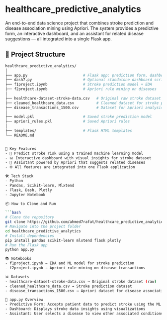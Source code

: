 # healthcare_predictive_analytics
An end-to-end data science project that combines stroke prediction and disease association mining using Apriori.
The system provides a predictive form, an interactive dashboard, and an assistant for related disease suggestions — all integrated into a single Flask app.

## 📁 Project Structure  

```bash
healthcare_predictive_analytics/
│
├── app.py                         # Flask app: prediction form, dashboard, Apriori assistant
├── dash7.py                       # Optional standalone dashboard script
├── f1project.ipynb                # Stroke prediction model + EDA
├── f2project.ipynb                # Apriori rule mining on diseases
│
├── healthcare-dataset-stroke-data.csv   # Original raw stroke dataset
├── cleaned_healthcare_data.csv          # Cleaned dataset for stroke prediction
├── disease_transactions_1500.csv        # Dataset for Apriori analysis
│
├── model.pkl                      # Saved stroke prediction model
├── apriori_rules.pkl              # Saved Apriori rules
│
├── templates/                     # Flask HTML templates
└── README.md


🚀 Key Features
- 🧠 Predict stroke risk using a trained machine learning model
- 📊 Interactive dashboard with visual insights for stroke dataset
- 🤖 Assistant powered by Apriori that suggests related diseases
- 🌐 All features are integrated into one Flask application

🛠️ Tech Stack
- Python
- Pandas, Scikit-learn, Mlxtend
- Flask, Dash, Plotly
- Jupyter Notebook

📦 How to Clone and Run

```bash
# Clone the repository
git clone https://github.com/ahmed7rafat/healthcare_predictive_analytics.git
# Navigate into the project folder
cd healthcare_predictive_analytics
# Install dependencies
pip install pandas scikit-learn mlxtend flask plotly
# Run the Flask app
python app.py

📚 Notebooks
- f1project.ipynb → EDA and ML model for stroke prediction
- f2project.ipynb → Apriori rule mining on disease transactions

📊 Datasets
- healthcare-dataset-stroke-data.csv → Original stroke dataset (raw)
- cleaned_healthcare_data.csv → Stroke prediction dataset
- disease_transactions_1500.csv → Apriori dataset for disease associations

🤖 app.py Overview
- Predictive Form: Accepts patient data to predict stroke using the ML model
- Dashboard: Displays stroke data insights using visualizations
- Assistant: User selects a disease to view other associated conditions using Apriori

